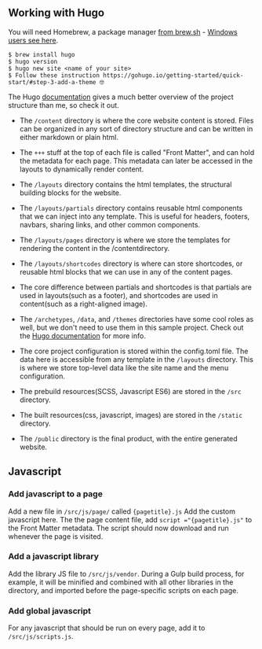 ## Working with Hugo

You will need Homebrew, a package manager [from brew.sh](https://brew.sh/) - [Windows users see here](https://gohugo.io/getting-started/installing).
```
$ brew install hugo
$ hugo version
$ hugo new site <name of your site>
$ Follow these instruction https://gohugo.io/getting-started/quick-start/#step-3-add-a-theme 🤓
```

The Hugo [documentation](https://gohugo.io/overview/introduction/) gives a much better overview of the project structure than me, so check it out.

* The `/content` directory is where the core website content is stored. Files can be organized in any sort of directory structure and can be written in either markdown or plain html.

* The `+++` stuff at the top of each file is called "Front Matter", and can hold the metadata for each page. This metadata can later be accessed in the layouts to dynamically render content.

* The `/layouts` directory contains the html templates, the structural building blocks for the website.

* The `/layouts/partials` directory contains reusable html components that we can inject into any template. This is useful for headers, footers, navbars, sharing links, and other common components.

* The `/layouts/pages` directory is where we store the templates for rendering the content in the /contentdirectory.

* The `/layouts/shortcodes` directory is where can store shortcodes, or reusable html blocks that we can use in any of the content pages.

* The core difference between partials and shortcodes is that partials are used in layouts(such as a footer), and shortcodes are used in content(such as a right-aligned image).

* The `/archetypes`, `/data`, and `/themes` directories have some cool roles as well, but we don't need to use them in this sample project. Check out the [Hugo documentation](https://gohugo.io/overview/introduction/) for more info.

* The core project configuration is stored within the config.toml file. The data here is accessible from any template in the `/layouts` directory. This is where we store top-level data like the site name and the menu configuration.

* The prebuild resources(SCSS, Javascript ES6) are stored in the `/src` directory.

* The built resources(css, javascript, images) are stored in the `/static` directory.

* The `/public` directory is the final product, with the entire generated website.

## Javascript

### Add javascript to a page

Add a new file in `/src/js/page/` called `{pagetitle}.js` Add the custom javascript here. The the page content file, add `script ="{pagetitle}.js"` to the Front Matter metadata. The script should now download and run whenever the page is visited.

### Add a javascript library

Add the library JS file to `/src/js/vendor`. During a Gulp build process, for example, it will be minified and combined with all other libraries in the directory, and imported before the page-specific scripts on each page.

### Add global javascript
For any javascript that should be run on every page, add it to `/src/js/scripts.js`.
